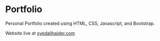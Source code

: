 # Portfolio

Personal Portfolio created using HTML, CSS, Javascript, and Bootstrap.

Website live at [syedalihaider.com](https://syedalihaider.com)
